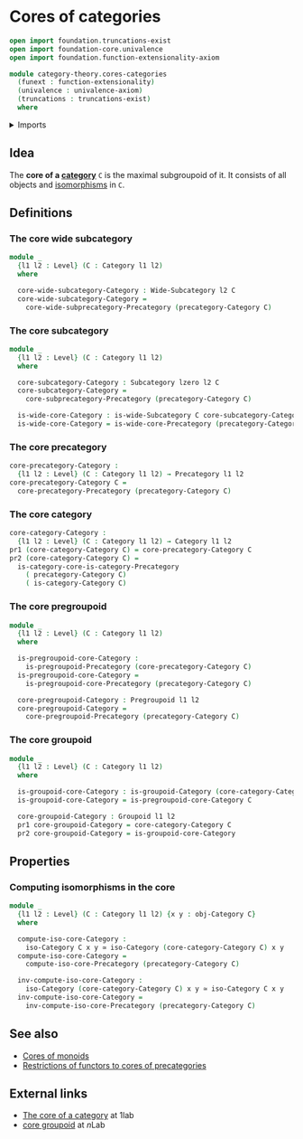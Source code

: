# Cores of categories

```agda
open import foundation.truncations-exist
open import foundation-core.univalence
open import foundation.function-extensionality-axiom

module category-theory.cores-categories
  (funext : function-extensionality)
  (univalence : univalence-axiom)
  (truncations : truncations-exist)
  where
```

<details><summary>Imports</summary>

```agda
open import category-theory.categories funext univalence truncations
open import category-theory.cores-precategories funext univalence truncations
open import category-theory.groupoids funext univalence truncations
open import category-theory.isomorphisms-in-categories funext univalence truncations
open import category-theory.precategories funext univalence truncations
open import category-theory.pregroupoids funext univalence truncations
open import category-theory.subcategories funext univalence truncations
open import category-theory.wide-subcategories funext univalence truncations

open import foundation.dependent-pair-types
open import foundation.equivalences funext
open import foundation.universe-levels
```

</details>

## Idea

The **core of a [category](category-theory.categories.md)** `C` is the maximal
subgroupoid of it. It consists of all objects and
[isomorphisms](category-theory.isomorphisms-in-categories.md) in `C`.

## Definitions

### The core wide subcategory

```agda
module _
  {l1 l2 : Level} (C : Category l1 l2)
  where

  core-wide-subcategory-Category : Wide-Subcategory l2 C
  core-wide-subcategory-Category =
    core-wide-subprecategory-Precategory (precategory-Category C)
```

### The core subcategory

```agda
module _
  {l1 l2 : Level} (C : Category l1 l2)
  where

  core-subcategory-Category : Subcategory lzero l2 C
  core-subcategory-Category =
    core-subprecategory-Precategory (precategory-Category C)

  is-wide-core-Category : is-wide-Subcategory C core-subcategory-Category
  is-wide-core-Category = is-wide-core-Precategory (precategory-Category C)
```

### The core precategory

```agda
core-precategory-Category :
  {l1 l2 : Level} (C : Category l1 l2) → Precategory l1 l2
core-precategory-Category C =
  core-precategory-Precategory (precategory-Category C)
```

### The core category

```agda
core-category-Category :
  {l1 l2 : Level} (C : Category l1 l2) → Category l1 l2
pr1 (core-category-Category C) = core-precategory-Category C
pr2 (core-category-Category C) =
  is-category-core-is-category-Precategory
    ( precategory-Category C)
    ( is-category-Category C)
```

### The core pregroupoid

```agda
module _
  {l1 l2 : Level} (C : Category l1 l2)
  where

  is-pregroupoid-core-Category :
    is-pregroupoid-Precategory (core-precategory-Category C)
  is-pregroupoid-core-Category =
    is-pregroupoid-core-Precategory (precategory-Category C)

  core-pregroupoid-Category : Pregroupoid l1 l2
  core-pregroupoid-Category =
    core-pregroupoid-Precategory (precategory-Category C)
```

### The core groupoid

```agda
module _
  {l1 l2 : Level} (C : Category l1 l2)
  where

  is-groupoid-core-Category : is-groupoid-Category (core-category-Category C)
  is-groupoid-core-Category = is-pregroupoid-core-Category C

  core-groupoid-Category : Groupoid l1 l2
  pr1 core-groupoid-Category = core-category-Category C
  pr2 core-groupoid-Category = is-groupoid-core-Category
```

## Properties

### Computing isomorphisms in the core

```agda
module _
  {l1 l2 : Level} (C : Category l1 l2) {x y : obj-Category C}
  where

  compute-iso-core-Category :
    iso-Category C x y ≃ iso-Category (core-category-Category C) x y
  compute-iso-core-Category =
    compute-iso-core-Precategory (precategory-Category C)

  inv-compute-iso-core-Category :
    iso-Category (core-category-Category C) x y ≃ iso-Category C x y
  inv-compute-iso-core-Category =
    inv-compute-iso-core-Precategory (precategory-Category C)
```

## See also

- [Cores of monoids](group-theory.cores-monoids.md)
- [Restrictions of functors to cores of precategories](category-theory.restrictions-functors-cores-precategories.md)

## External links

- [The core of a category](https://1lab.dev/Cat.Instances.Core.html) at 1lab
- [core groupoid](https://ncatlab.org/nlab/show/core+groupoid) at $n$Lab
